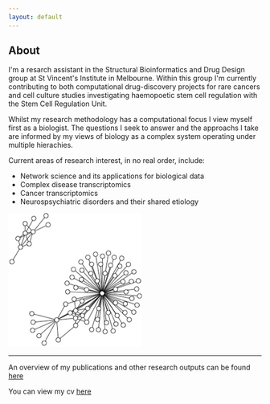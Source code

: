 ```yaml
---
layout: default
---
```


<!-- Here's how you link to a [webpage in your site](/teaching/), and -->
<!-- here's a link to an [external site](https://www.google.com) -->

## About

I'm a resarch assistant in the Structural Bioinformatics and Drug Design group at St Vincent's Institute in Melbourne. Within this group I'm currently contributing to both computational drug-discovery projects for rare cancers and cell culture studies investigating haemopoetic stem cell regulation with the Stem Cell Regulation Unit.
<!-- As a very early career researcher I'm currently working on improving my independent research skills and finding areas of computational biology that hold interest to me for future research directions.  -->

Whilst my research methodology has a computational focus I view myself first as a biologist. The questions I seek to answer and the approachs I take are informed by my views of biology as a complex system operating under multiple hierachies. 


Current areas of research interest, in no real order, include:

* Network science and its applications for biological data
* Complex disease transcriptomics
* Cancer transcriptomics 
* Neurospsychiatric disorders and their shared etiology
<!-- When not focusing on my research I'll be found exploring and climbing in the Grampians / Gariwerd National Park. -->

<img src="images/grph.png" alt="hi" class="inline"/>

--- 

An overview of my publications and other research outputs can be found [here](/research/)

You can view my cv [here](https://github.com/samleenz/CV/blob/master/SamLee_CV.pdf)

